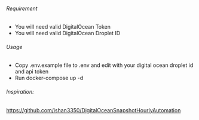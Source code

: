 ###### Requirement
* You will need valid DigitalOcean Token
* You will need valid DigitalOcean Droplet ID

###### Usage
* Copy .env.example file to .env and edit with your digital ocean droplet id and api token
* Run docker-compose up -d

###### Inspiration:
https://github.com/ishan3350/DigitalOceanSnapshotHourlyAutomation